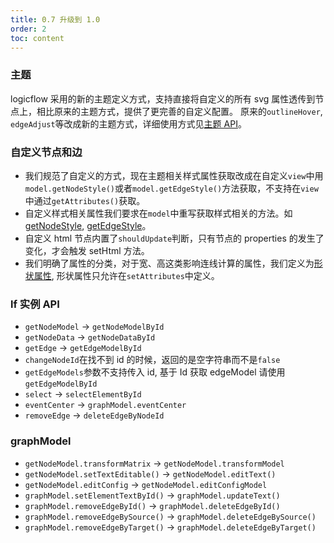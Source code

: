 ```yaml
---
title: 0.7 升级到 1.0
order: 2
toc: content
---
```


### 主题

logicflow 采用的新的主题定义方式，支持直接将自定义的所有 svg 属性透传到节点上，相比原来的主题方式，提供了更完善的自定义配置。
原来的`outlineHover`, `edgeAdjust`等改成新的主题方式，详细使用方式见[主题 API](../api/theme.zh.md)。

### 自定义节点和边

- 我们规范了自定义的方式，现在主题相关样式属性获取改成在自定义`view`中用`model.getNodeStyle()`或者`model.getEdgeStyle()`方法获取，不支持在`view`中通过`getAttributes()`获取。
- 自定义样式相关属性我们要求在`model`中重写获取样式相关的方法。如[getNodeStyle](../api/nodeModel.zh.md#样式属性), [getEdgeStyle](../api/edgeModel.zh.md#样式属性)。
- 自定义 html 节点内置了`shouldUpdate`判断，只有节点的 properties 的发生了变化，才会触发 setHtml 方法。
- 我们明确了属性的分类，对于宽、高这类影响连线计算的属性，我们定义为[形状属性](../api/nodeModel.zh.md#形状属性), 形状属性只允许在`setAttributes`中定义。

### lf 实例 API

- `getNodeModel` -> `getNodeModelById`
- `getNodeData` -> `getNodeDataById`
- `getEdge` -> `getEdgeModelById`
- `changeNodeId`在找不到 id 的时候，返回的是空字符串而不是`false`
- `getEdgeModels`参数不支持传入 id, 基于 Id 获取 edgeModel 请使用`getEdgeModelById`
- `select` -> `selectElementById`
- `eventCenter` -> `graphModel.eventCenter`
- `removeEdge` -> `deleteEdgeByNodeId`

### graphModel

- `getNodeModel.transformMatrix` -> `getNodeModel.transformModel`
- `getNodeModel.setTextEditable()` -> `getNodeModel.editText()`
- `getNodeModel.editConfig` -> `getNodeModel.editConfigModel`
- `graphModel.setElementTextById()` -> `graphModel.updateText()`
- `graphModel.removeEdgeById()` -> `graphModel.deleteEdgeById()`
- `graphModel.removeEdgeBySource()` -> `graphModel.deleteEdgeBySource()`
- `graphModel.removeEdgeByTarget()` -> `graphModel.deleteEdgeByTarget()`
